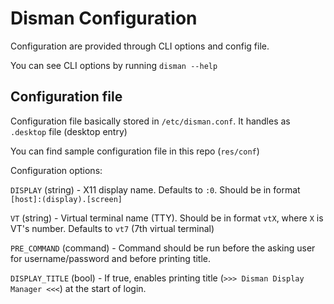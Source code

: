 # Disman Configuration

Configuration are provided through CLI options and config file.

You can see CLI options by running `disman --help`

## Configuration file

Configuration file basically stored in `/etc/disman.conf`. It handles as `.desktop` file (desktop entry)

You can find sample configuration file in this repo (`res/conf`)

Configuration options:

`DISPLAY` (string) - X11 display name. Defaults to `:0`. Should be in format `[host]:(display).[screen]`

`VT` (string) - Virtual terminal name (TTY). Should be in format `vtX`, where `X` is VT's number. Defaults to `vt7` (7th virtual terminal)

`PRE_COMMAND` (command) - Command should be run before the asking user for username/password and before printing title.

`DISPLAY_TITLE` (bool) - If true, enables printing title (`>>> Disman Display Manager <<<`) at the start of login.
